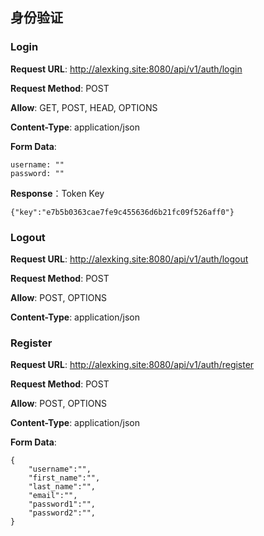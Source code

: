 ## 身份验证

### Login

**Request URL**: http://alexking.site:8080/api/v1/auth/login

**Request Method**: POST

**Allow**: GET, POST, HEAD, OPTIONS

**Content-Type**: application/json

**Form Data**:

	username: ""
	password: ""

**Response**：Token Key

	{"key":"e7b5b0363cae7fe9c455636d6b21fc09f526aff0"}

### Logout

**Request URL**: http://alexking.site:8080/api/v1/auth/logout

**Request Method**: POST

**Allow**: POST, OPTIONS

**Content-Type**: application/json

### Register

**Request URL**: http://alexking.site:8080/api/v1/auth/register

**Request Method**: POST

**Allow**: POST, OPTIONS

**Content-Type**: application/json

**Form Data**:

	{
	    "username":"",
	    "first_name":"",
	    "last_name":"",
	    "email":"",
	    "password1":"",
	    "password2":"",
	}
